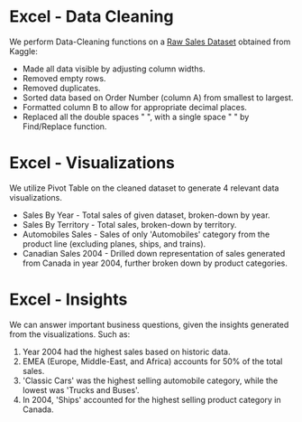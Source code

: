 # Excel - Data Cleaning 

We perform Data-Cleaning functions on a [Raw Sales Dataset](https://www.kaggle.com/kyanyoga/sample-sales-data) obtained from Kaggle:

- Made all data visible by adjusting column widths.
- Removed empty rows.
- Removed duplicates.
- Sorted data based on Order Number (column A) from smallest to largest.
- Formatted column B to allow for appropriate decimal places.
- Replaced all the double spaces "  ", with a single space " " by Find/Replace function.

# Excel - Visualizations

We utilize Pivot Table on the cleaned dataset to generate 4 relevant data visualizations.

- Sales By Year - Total sales of given dataset, broken-down by year. <br/>
- Sales By Territory - Total sales, broken-down by territory. <br/>
- Automobiles Sales - Sales of only 'Automobiles' category from the product line (excluding planes, ships, and trains).<br/>
- Canadian Sales 2004 - Drilled down representation of sales generated from Canada in year 2004, further broken down by product categories.<br/>

# Excel - Insights

We can answer important business questions, given the insights generated from the visualizations. Such as:

1) Year 2004 had the highest sales based on historic data. 
2) EMEA (Europe, Middle-East, and Africa) accounts for 50% of the total sales. 
3) 'Classic Cars' was the highest selling automobile category, while the lowest was 'Trucks and Buses'. 
4) In 2004, 'Ships' accounted for the highest selling product category in Canada. 
